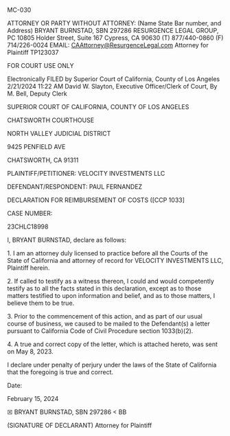 MC-030

ATTORNEY OR PARTY WITHOUT ATTORNEY: (Name State Bar number, and
Address)
BRYANT BURNSTAD, SBN 297286
RESURGENCE LEGAL GROUP, PC
10805 Holder Street, Suite 167
Cypress, CA 90630
(T) 877/440-0860 (F) 714/226-0024
EMAIL: CAAttorney@ResurgenceLegal.com
Attorney for Plaintiff
TP123037

FOR COURT USE ONLY

Electronically FILED by
Superior Court of California,
County of Los Angeles
2/21/2024 11:22 AM
David W. Slayton,
Executive Officer/Clerk of Court,
By M. Bell, Deputy Clerk

SUPERIOR COURT OF CALIFORNIA, COUNTY OF LOS ANGELES

CHATSWORTH COURTHOUSE

NORTH VALLEY JUDICIAL DISTRICT

9425 PENFIELD AVE

CHATSWORTH, CA 91311

PLAINTIFF/PETITIONER: VELOCITY INVESTMENTS LLC

DEFENDANT/RESPONDENT: PAUL FERNANDEZ

DECLARATION FOR REIMBURSEMENT OF COSTS ([CCP 1033]

CASE NUMBER:

23CHLC18998

I, BRYANT BURNSTAD, declare as follows:

1\. I am an attorney duly licensed to practice before all the Courts of the State of California and attorney of record for VELOCITY
INVESTMENTS LLC, Plaintiff herein.

2\.
If called to testify as a witness thereon, I could and would competently testify as to all the facts stated in this declaration, except as
to those matters testified to upon information and belief, and as to those matters, I believe them to be true.

3\. Prior to the commencement of this action, and as part of our usual course of business, we caused to be mailed to the Defendant(s) a
letter pursuant to California Code of Civil Procedure section 1033(b)(2).

4\. A true and correct copy of the letter, which is attached hereto, was sent on May 8, 2023.

I declare under penalty of perjury under the laws of the State of California that the foregoing is true and correct.

Date:

February 15, 2024

☒
BRYANT BURNSTAD, SBN 297286
<
BB

(SIGNATURE OF DECLARANT)
Attorney for Plaintiff

<!-- PageFooter="Form Adopted for Optional Use Judicial Council of California MC-030 [Rev. January 1, 2006]" -->
<!-- PageFooter="DECLARATION FOR REIMBURSEMENT OF COSTS [CCP 1033]" -->
<!-- PageNumber="Page 1 of 1" -->
<!-- PageBreak -->

